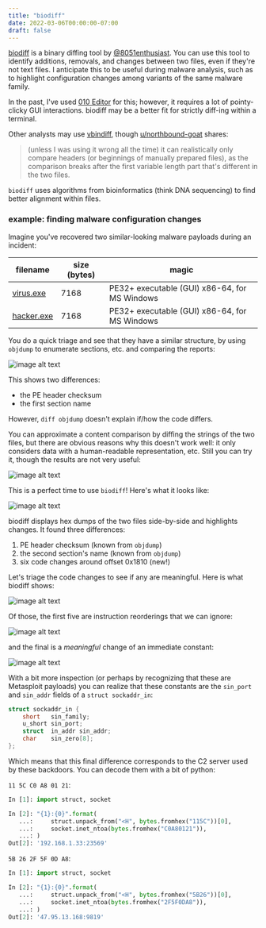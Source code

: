 ```yaml
---
title: "biodiff"
date: 2022-03-06T00:00:00-07:00
draft: false
---
```


[biodiff](https://github.com/8051Enthusiast/biodiff) is a binary diffing tool by [@8051enthusiast](https://twitter.com/8051enthusiast).
You can use this tool to identify additions, removals, and changes between two files, even if they're not text files.
I anticipate this to be useful during malware analysis, such as to highlight configuration changes among variants of the same malware family.

In the past, I've used [010 Editor](https://www.sweetscape.com/010editor/) for this; however, it requires a lot of pointy-clicky GUI interactions.
biodiff may be a better fit for strictly diff-ing within a terminal.

Other analysts may use [vbindiff](https://www.cjmweb.net/vbindiff/), though [u/northbound-goat](https://www.reddit.com/r/rust/comments/t7g1gd/comment/hzjuaue/) shares:

> (unless I was using it wrong all the time) it can realistically only compare headers (or beginnings of manually prepared files), as the comparison breaks after the first variable length part that's different in the two files.

`biodiff` uses algorithms from bioinformatics (think DNA sequencing) to find better alignment within files.


### example: finding malware configuration changes

Imagine you've recovered two similar-looking malware payloads during an incident:

| filename    | size (bytes) | magic                                         |
| ----------- | ------------ | --------------------------------------------- |
| [virus.exe](https://www.virustotal.com/gui/file/bd960ceb2ea4dc5f16988120d8e710a7f7e7990a7adf51c3292aa64f1bc20061) | 7168         | PE32+ executable (GUI) x86-64, for MS Windows |
| [hacker.exe](https://www.virustotal.com/gui/file/6614fcdf514992b7199d7e6643b924ad340ccd258dcd4779a4b330e4a80bad2a) | 7168         | PE32+ executable (GUI) x86-64, for MS Windows |

You do a quick triage and see that they have a similar structure, by using `objdump` to enumerate sections, etc. and comparing the reports:

![image alt text](/img/biodiff3.jpg)

This shows two differences:
  - the PE header checksum
  - the first section name

However, `diff objdump` doesn't explain if/how the code differs.

You can approximate a content comparison by diffing the strings of the two files,
but there are obvious reasons why this doesn't work well:
it only considers data with a human-readable representation, etc.
Still you can try it, though the results are not very useful:

![image alt text](/img/biodiff2.jpg)

This is a perfect time to use `biodiff`!
Here's what it looks like:

![image alt text](/img/biodiff1.jpg)

biodiff displays hex dumps of the two files side-by-side and highlights changes.
It found three differences:

  1. PE header checksum (known from `objdump`)
  2. the second section's name (known from `objdump`)
  3. six code changes around offset 0x1810 (new!)

Let's triage the code changes to see if any are meaningful.
Here is what biodiff shows:

![image alt text](/img/biodiff4.jpg)

Of those, the first five are instruction reorderings that we can ignore:

![image alt text](/img/biodiff5.jpg)

and the final is a *meaningful* change of an immediate constant:

![image alt text](/img/biodiff6.jpg)

With a bit more inspection (or perhaps by recognizing that these are Metasploit payloads)
you can realize that these constants are the `sin_port` and `sin_addr` fields of a `struct sockaddr_in`:

```c
struct sockaddr_in {
    short   sin_family;
    u_short sin_port;
    struct  in_addr sin_addr;
    char    sin_zero[8];
};
```

Which means that this final difference corresponds to the C2 server used by these backdoors.
You can decode them with a bit of python:

`11 5C C0 A8 01 21`:


```py
In [1]: import struct, socket

In [2]: "{1}:{0}".format(
   ...:     struct.unpack_from("<H", bytes.fromhex("115C"))[0],
   ...:     socket.inet_ntoa(bytes.fromhex("C0A80121")),
   ...: )
Out[2]: '192.168.1.33:23569'
```

`5B 26 2F 5F 0D A8`:

```py
In [1]: import struct, socket

In [2]: "{1}:{0}".format(
   ...:     struct.unpack_from("<H", bytes.fromhex("5B26"))[0],
   ...:     socket.inet_ntoa(bytes.fromhex("2F5F0DA8")),
   ...: )
Out[2]: '47.95.13.168:9819'
```
